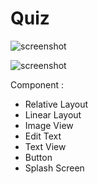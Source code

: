 # Quiz

![screenshot](muhF1508/Quiz/Screenshot_1542427134)

![screenshot](muhF1508/Quiz/Screenshot_1543625120)


Component :
- Relative Layout
- Linear Layout
- Image View
- Edit Text
- Text View 
- Button
- Splash Screen
